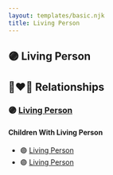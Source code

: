 ```yaml
---
layout: templates/basic.njk
title: Living Person
---
```

## 🟣 Living Person


## 👩‍❤️‍👨 Relationships

### 🟣 [Living Person](/people/4/46067436)

#### Children With Living Person
* 🟣 [Living Person](/people/2/29247616)
* 🟣 [Living Person](/people/8/84863442)